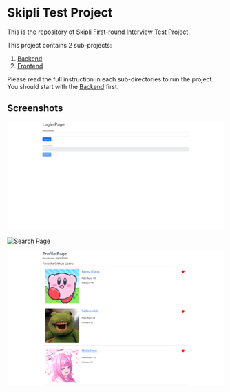 # Skipli Test Project

This is the repository of [Skipli First-round Interview Test Project](https://docs.google.com/document/d/1miM6OzTwrSgwupInCigF_hJjUbBCsgTRt33-tzfeUUQ/edit?usp=sharing).

This project contains 2 sub-projects:

1. [Backend](./backend/)
2. [Frontend](./frontend/)

Please read the full instruction in each sub-directories to run the project. You should start with the [Backend](./backend/README.md) first.

## Screenshots

![Login Page](./images/login_page.png "Login Page")

![Search Page](./images/search_page.png "Search Page")

![Profile Page](./images/profile_page.png "Profile Page")
